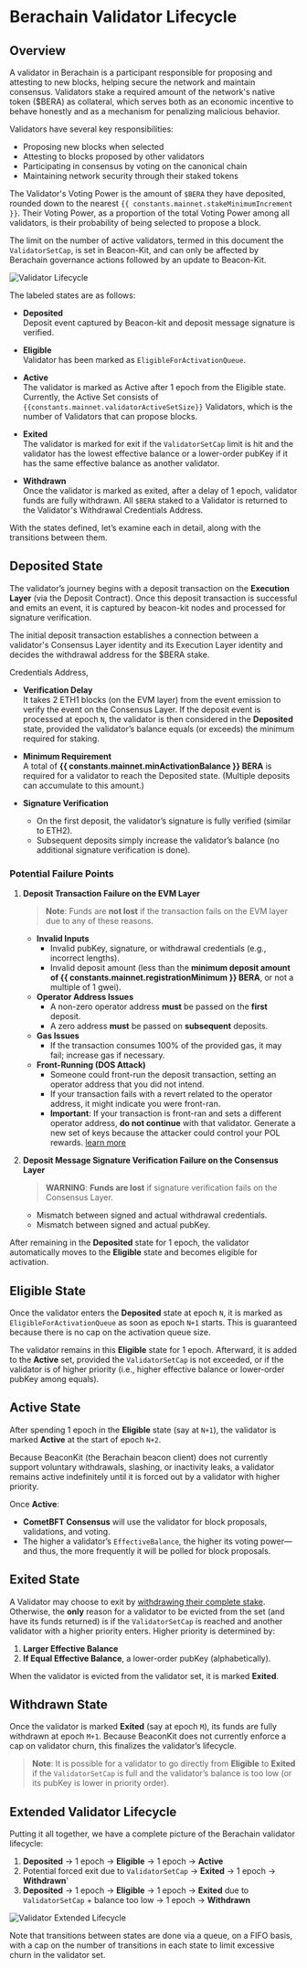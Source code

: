 <script setup>
    import constants from '@berachain/config/constants.json';
</script>

# Berachain Validator Lifecycle

## Overview

A validator in Berachain is a participant responsible for proposing and attesting to new blocks, helping secure the network and maintain consensus. Validators stake a required amount of the network's native token ($BERA) as collateral, which serves both as an economic incentive to behave honestly and as a mechanism for penalizing malicious behavior.

Validators have several key responsibilities:

- Proposing new blocks when selected
- Attesting to blocks proposed by other validators
- Participating in consensus by voting on the canonical chain
- Maintaining network security through their staked tokens

The Validator's Voting Power is the amount of `$BERA` they have deposited, rounded down to the nearest `{{ constants.mainnet.stakeMinimumIncrement }}`. Their Voting Power, as a proportion of the total Voting Power among all validators, is their probability of being selected to propose a block.

The limit on the number of active validators, termed in this document the `ValidatorSetCap`, is set in Beacon-Kit, and can only be affected
by Berachain governance actions followed by an update to Beacon-Kit.

![Validator Lifecycle](/assets/validator-lifecycle.png)

The labeled states are as follows:

- **Deposited**  
  Deposit event captured by Beacon-kit and deposit message signature is verified.

- **Eligible**  
  Validator has been marked as `EligibleForActivationQueue`.

- **Active**  
  The validator is marked as Active after 1 epoch from the Eligible state. Currently, the Active Set consists of `{{constants.mainnet.validatorActiveSetSize}}` Validators, which is the number of Validators that can propose blocks.

- **Exited**  
  The validator is marked for exit if the `ValidatorSetCap` limit is hit and the validator has the lowest effective balance or a lower-order pubKey if it has the same effective balance as another validator.

- **Withdrawn**  
  Once the validator is marked as exited, after a delay of 1 epoch, validator funds are fully withdrawn. All `$BERA` staked to a Validator is returned to the Validator's Withdrawal Credentials Address.

With the states defined, let’s examine each in detail, along with the transitions between them.

## Deposited State

The validator’s journey begins with a deposit transaction on the **Execution Layer** (via the Deposit Contract). Once this deposit transaction is successful and emits an event, it is captured by beacon-kit nodes and processed for signature verification.

The initial deposit transaction establishes a connection between a validator's Consensus Layer identity and its Execution Layer identity and
decides the withdrawal address for the $BERA stake.

Credentials Address,

- **Verification Delay**  
  It takes 2 ETH1 blocks (on the EVM layer) from the event emission to verify the event on the Consensus Layer. If the deposit event is processed at epoch `N`, the validator is then considered in the **Deposited** state, provided the validator’s balance equals (or exceeds) the minimum required for staking.

- **Minimum Requirement**  
  A total of **{{ constants.mainnet.minActivationBalance }} BERA** is required for a validator to reach the Deposited state. (Multiple deposits can accumulate to this amount.)

- **Signature Verification**
  - On the first deposit, the validator’s signature is fully verified (similar to ETH2).
  - Subsequent deposits simply increase the validator’s balance (no additional signature verification is done).

### Potential Failure Points

1. **Deposit Transaction Failure on the EVM Layer**

   > **Note**: Funds are **not lost** if the transaction fails on the EVM layer due to any of these reasons.
   - **Invalid Inputs**
     - Invalid pubKey, signature, or withdrawal credentials (e.g., incorrect lengths).
     - Invalid deposit amount (less than the **minimum deposit amount of {{ constants.mainnet.registrationMinimum }} BERA**, or not a multiple of 1 gwei).
   - **Operator Address Issues**
     - A non-zero operator address **must** be passed on the **first** deposit.
     - A zero address **must** be passed on **subsequent** deposits.
   - **Gas Issues**
     - If the transaction consumes 100% of the provided gas, it may fail; increase gas if necessary.
   - **Front-Running (DOS Attack)**
     - Someone could front-run the deposit transaction, setting an operator address that you did not intend.
     - If your transaction fails with a revert related to the operator address, it might indicate you were front-ran.
     - **Important**: If your transaction is front-ran and sets a different operator address, **do not continue** with that validator. Generate a new set of keys because the attacker could control your POL rewards. [learn more](https://gist.github.com/neverDefined/e9ada58947bf8bd855051c3cf48f2d83)

2. **Deposit Message Signature Verification Failure on the Consensus Layer**
   > **WARNING**: **Funds are lost** if signature verification fails on the Consensus Layer.
   - Mismatch between signed and actual withdrawal credentials.
   - Mismatch between signed and actual pubKey.

After remaining in the **Deposited** state for 1 epoch, the validator automatically moves to the **Eligible** state and becomes eligible for activation.

## Eligible State

Once the validator enters the **Deposited** state at epoch `N`, it is marked as `EligibleForActivationQueue` as soon as epoch `N+1` starts. This is guaranteed because there is no cap on the activation queue size.

The validator remains in this **Eligible** state for 1 epoch. Afterward, it is added to the **Active** set, provided the `ValidatorSetCap` is not exceeded, or if the validator is of higher priority (i.e., higher effective balance or lower-order pubKey among equals).

## Active State

After spending 1 epoch in the **Eligible** state (say at `N+1`), the validator is marked **Active** at the start of epoch `N+2`.

Because BeaconKit (the Berachain beacon client) does not currently support voluntary withdrawals, slashing, or inactivity leaks, a validator remains active indefinitely until it is forced out by a validator with higher priority.

Once **Active**:

- **CometBFT Consensus** will use the validator for block proposals, validations, and voting.
- The higher a validator’s `EffectiveBalance`, the higher its voting power—and thus, the more frequently it will be polled for block proposals.

## Exited State

A Validator may choose to exit by [withdrawing their complete stake](/nodes/guides/withdraw-stake). Otherwise, the **only** reason for a validator to be evicted from the set (and have its funds returned) is if the `ValidatorSetCap` is reached and another validator with a higher priority enters. Higher priority is determined by:

1. **Larger Effective Balance**
2. **If Equal Effective Balance**, a lower-order pubKey (alphabetically).

When the validator is evicted from the validator set, it is marked **Exited**.

## Withdrawn State

Once the validator is marked **Exited** (say at epoch `M`), its funds are fully withdrawn at epoch `M+1`. Because BeaconKit does not currently enforce a cap on validator churn, this finalizes the validator’s lifecycle.

> **Note**: It is possible for a validator to go directly from **Eligible** to **Exited** if the `ValidatorSetCap` is full and the validator’s balance is too low (or its pubKey is lower in priority order).

## Extended Validator Lifecycle

Putting it all together, we have a complete picture of the Berachain validator lifecycle:

1. **Deposited** → 1 epoch → **Eligible** → 1 epoch → **Active**
2. Potential forced exit due to `ValidatorSetCap` → **Exited** → 1 epoch → **Withdrawn**'
3. **Deposited** → 1 epoch → **Eligible** → 1 epoch → **Exited** due to `ValidatorSetCap` + balance too low → 1 epoch → **Withdrawn**

![Validator Extended Lifecycle](/assets/validator-extended-lifecycle.png)

Note that transitions between states are done via a queue, on a FIFO basis, with a cap on the number of transitions in each state to limit excessive churn in the validator set.
